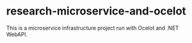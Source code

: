 # research-microservice-and-ocelot
This is a microservice infrastructure project run with Ocelot and .NET WebAPI. 
